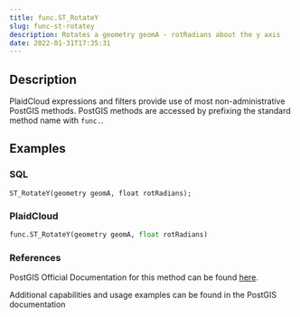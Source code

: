 ```yaml
---
title: func.ST_RotateY
slug: func-st-rotatey
description: Rotates a geometry geomA - rotRadians about the y axis
date: 2022-01-31T17:35:31
---
```



## Description


PlaidCloud expressions and filters provide use of most non-administrative PostGIS methods. PostGIS methods are accessed by prefixing the standard method name with `func.`.



## Examples


### SQL



```
ST_RotateY(geometry geomA, float rotRadians);
```


### PlaidCloud



```python
func.ST_RotateY(geometry geomA, float rotRadians)
```


### References


PostGIS Official Documentation for this method can be found [here](https://postgis.net/docs/manual-3.1/ST_RotateY.html).



Additional capabilities and usage examples can be found in the PostGIS documentation

